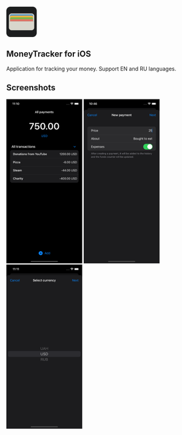 <img src="https://github.com/kotleni/moneytracker-ios/blob/master/Assets/icon.png?raw=true" width=80></img>
## MoneyTracker for iOS
Application for tracking your money. Support EN and RU languages.

## Screenshots
<img src="https://github.com/kotleni/moneytracker-ios/blob/master/Assets/device1.png?raw=true" width=200></img>
<img src="https://github.com/kotleni/moneytracker-ios/blob/master/Assets/device2.png?raw=true" width=200></img>
<img src="https://github.com/kotleni/moneytracker-ios/blob/master/Assets/device3.png?raw=true" width=200></img>